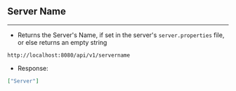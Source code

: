 ## Server Name
---
- Returns the Server's Name, if set in the server's `server.properties` file, or else returns an empty string
```
http://localhost:8080/api/v1/servername
```
- Response:
```json
["Server"]
```
